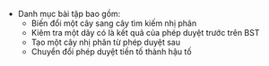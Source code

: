 - Danh mục bài tập bao gồm:
    + Biến đổi một cây sang cây tìm kiếm nhị phân
    + Kiêm tra một dãy có là kết quả của phép duyệt trước trên BST
    + Tạo một cây nhị phân từ phép duyệt sau
    + Chuyển đổi phép duyệt tiền tố thành hậu tố